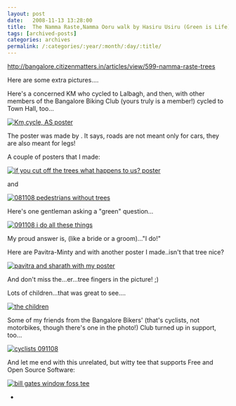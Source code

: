 ```yaml
---
layout: post
date:	2008-11-13 13:28:00
title:  The Namma Raste,Namma Ooru walk by Hasiru Usiru (Green is Life),9th November 2008
tags: [archived-posts]
categories: archives
permalink: /:categories/:year/:month/:day/:title/
---
```

http://bangalore.citizenmatters.in/articles/view/599-namma-raste-trees

Here are some extra pictures....

Here's a concerned KM who  cycled to Lalbagh, and then, with other members of the Bangalore Biking Club (yours truly is a member!) cycled to Town Hall, too...

<a href="http://s297.photobucket.com/albums/mm205/depontis/?action=view&current=IMG_2759-1.jpg" target="_blank"><img src="http://i297.photobucket.com/albums/mm205/depontis/IMG_2759-1.jpg" border="0" alt="Km,cycle, AS poster"></a>

The poster was made by <LJ user="anushsh">. It says, roads are not meant only for cars, they are also meant for legs!

<lj-cut text="more images here">


A couple of posters that I made:


<a href="http://s297.photobucket.com/albums/mm205/depontis/?action=view&current=IMG_2744.jpg" target="_blank"><img src="http://i297.photobucket.com/albums/mm205/depontis/IMG_2744.jpg" border="0" alt="if you cut off the trees what happens to us? poster"></a>

and


<a href="http://s297.photobucket.com/albums/mm205/depontis/?action=view&current=IMG_2740.jpg" target="_blank"><img src="http://i297.photobucket.com/albums/mm205/depontis/IMG_2740.jpg" border="0" alt="081108 pedestrians without trees"></a>


Here's one gentleman asking a "green" question...


<a href="http://s297.photobucket.com/albums/mm205/depontis/?action=view&current=IMG_2769.jpg" target="_blank"><img src="http://i297.photobucket.com/albums/mm205/depontis/IMG_2769.jpg" border="0" alt="091108 i do all these things"></a>


My proud answer is, (like a bride or a groom)..."I do!"


Here are Pavitra-Minty and <LJ user="sharathm"> with another poster I made..isn't that tree nice?


<a href="http://s297.photobucket.com/albums/mm205/depontis/?action=view&current=IMG_2771.jpg" target="_blank"><img src="http://i297.photobucket.com/albums/mm205/depontis/IMG_2771.jpg" border="0" alt="pavitra and sharath with my poster"></a>

And don't miss the...er...tree fingers in the picture! ;)


Lots of children...that was great to see....


<a href="http://s297.photobucket.com/albums/mm205/depontis/?action=view&current=IMG_2782.jpg" target="_blank"><img src="http://i297.photobucket.com/albums/mm205/depontis/IMG_2782.jpg" border="0" alt="the children"></a>

Some of my friends from the Bangalore Bikers' (that's cyclists, not motorbikes, though there's one in the photo!) Club turned up in support, too...


<a href="http://s297.photobucket.com/albums/mm205/depontis/?action=view&current=IMG_2799.jpg" target="_blank"><img src="http://i297.photobucket.com/albums/mm205/depontis/IMG_2799.jpg" border="0" alt="cyclists 091108"></a>

</lj-cut>

And let me end with this unrelated, but witty tee that supports Free and Open Source Software:

<a href="http://s297.photobucket.com/albums/mm205/depontis/?action=view&current=IMG_2760.jpg" target="_blank"><img src="http://i297.photobucket.com/albums/mm205/depontis/IMG_2760.jpg" border="0" alt="bill gates window foss tee"></a>



*
